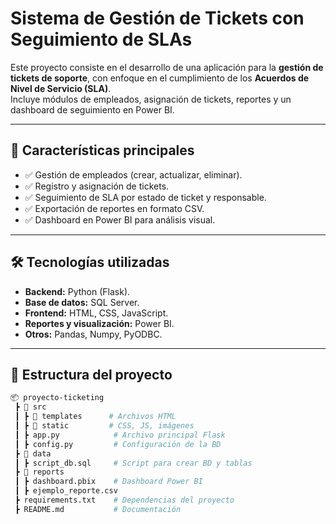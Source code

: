 # Sistema de Gestión de Tickets con Seguimiento de SLAs

Este proyecto consiste en el desarrollo de una aplicación para la **gestión de tickets de soporte**, con enfoque en el cumplimiento de los **Acuerdos de Nivel de Servicio (SLA)**.  
Incluye módulos de empleados, asignación de tickets, reportes y un dashboard de seguimiento en Power BI.  

---

## 🚀 Características principales  

- ✅ Gestión de empleados (crear, actualizar, eliminar).  
- ✅ Registro y asignación de tickets.  
- ✅ Seguimiento de SLA por estado de ticket y responsable.  
- ✅ Exportación de reportes en formato CSV.  
- ✅ Dashboard en Power BI para análisis visual.  

---

## 🛠️ Tecnologías utilizadas  

- **Backend:** Python (Flask).  
- **Base de datos:** SQL Server.  
- **Frontend:** HTML, CSS, JavaScript.  
- **Reportes y visualización:** Power BI.  
- **Otros:** Pandas, Numpy, PyODBC.  

---

## 📂 Estructura del proyecto  

```bash
📦 proyecto-ticketing
 ┣ 📂 src
 ┃ ┣ 📂 templates      # Archivos HTML
 ┃ ┣ 📂 static         # CSS, JS, imágenes
 ┃ ┣ app.py            # Archivo principal Flask
 ┃ ┣ config.py         # Configuración de la BD
 ┣ 📂 data
 ┃ ┣ script_db.sql     # Script para crear BD y tablas
 ┣ 📂 reports
 ┃ ┣ dashboard.pbix    # Dashboard Power BI
 ┃ ┣ ejemplo_reporte.csv
 ┣ requirements.txt    # Dependencias del proyecto
 ┣ README.md           # Documentación
